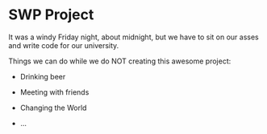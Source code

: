 SWP Project
===========

It was a windy Friday night, about midnight, but we have to sit on our asses and write code for our university.

Things we can do while we do NOT creating this awesome project:

* Drinking beer

* Meeting with friends

* Changing the World

* ...
